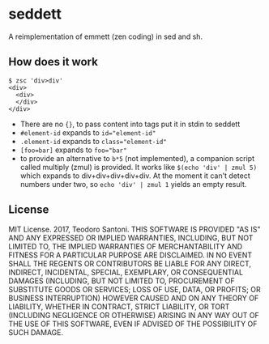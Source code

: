 # seddett
A reimplementation of emmett (zen coding) in sed and sh.

## How does it work

```
$ zsc 'div>div'
<div>
  <div>
  </div>
</div>
```

* There are no `{}`, to pass content into tags put it in stdin to seddett
* `#element-id` expands to `id="element-id"`
* `.element-id` expands to `class="element-id"`
* `[foo=bar]` expands to `foo="bar"`
* to provide an alternative to `b*5` (not implemented), a companion script called multiply (zmul) is provided.
  It works like `$(echo 'div' | zmul 5)` which expands to div+div+div+div+div. At the moment it can't detect
  numbers under two, so `echo 'div' | zmul 1` yields an empty result.


## License

MIT License. 2017, Teodoro Santoni.
THIS SOFTWARE IS PROVIDED "AS IS" AND ANY EXPRESSED OR IMPLIED WARRANTIES, INCLUDING, BUT NOT LIMITED TO, THE IMPLIED WARRANTIES OF MERCHANTABILITY AND FITNESS FOR A PARTICULAR PURPOSE ARE DISCLAIMED. IN NO EVENT SHALL THE REGENTS OR CONTRIBUTORS BE LIABLE FOR ANY DIRECT, INDIRECT, INCIDENTAL, SPECIAL, EXEMPLARY, OR CONSEQUENTIAL DAMAGES (INCLUDING, BUT NOT LIMITED TO, PROCUREMENT OF SUBSTITUTE GOODS OR SERVICES; LOSS OF USE, DATA, OR PROFITS; OR BUSINESS INTERRUPTION)
HOWEVER CAUSED AND ON ANY THEORY OF LIABILITY, WHETHER IN CONTRACT, STRICT LIABILITY, OR TORT (INCLUDING NEGLIGENCE OR OTHERWISE) ARISING IN ANY WAY OUT OF THE USE OF THIS SOFTWARE, EVEN IF ADVISED OF THE POSSIBILITY OF SUCH DAMAGE.
